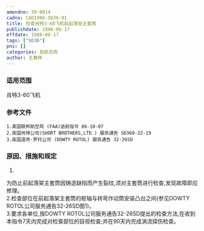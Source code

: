 ```yaml
---
amendno: 39-0014  
cadno: CAD1986-SD36-01  
title: 检查肖特3-60飞机前起落架主套筒  
publishdate: 1986-06-17  
effdate: 1986-06-17  
tags: ["SD36"]  
pns: []  
categories: 民航总局  
author: 王春林  
---
```

  
### 适用范围  
肖特3-60飞机  
  
<!--more-->  
### 参考文件  
    1.美国联邦航空局 (FAA)适航指令 86-10-07  
    2.英国肖特公司(SHORT BROTHERS,LTD.) 服务通告 SD360-32-19  
    3.英国道奇·罗托公司 (DOWTY ROTOL) 服务通告 32-26SD  
  
### 原因、措施和规定  
1.  
为防止前起落架主套筒因铸造缺陷而产生裂纹,须对主套筒进行检查,发现故障即应修理。  
    2.检查部位在前起落架主套筒的枢轴与转弯作动筒安装凸台之间(参见DOWTY ROTOL公司服务通告32-26SD图1)。  
    3.要求各单位,按DOWTY ROTOL公司服务通告32-26SD提出的检查方法,在收到本指令7天内完成对检查部位的目视检查;并在90天内完成涡流探伤检查。  
  
